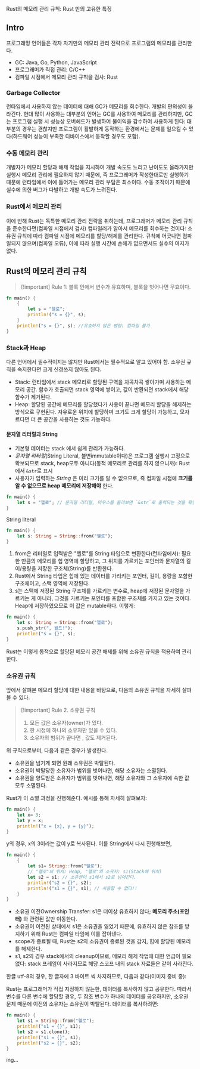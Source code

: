 Rust의 메모리 관리 규칙: Rust 만의 고유한 특징
## Intro
프로그래밍 언어들은 각자 자기만의 메모리 관리 전략으로 프로그램의 메모리를 관리한다.
- GC: Java, Go, Python, JavaScript
- 프로그래머가 직접 관리: C/C++
- 컴파일 시점에서 메모리 관리 규칙을 검사: Rust
### Garbage Collector
런타임에서 사용하지 않는 데이터에 대해 GC가 메모리를 회수한다. 개발의 편의성이 올라간다.
현대 많이 사용하는 대부분의 언어는 GC를 사용하여 메모리를 관리하지만, GC는 프로그램 실행 시 성능상 오버헤드가 발생하여 불이익을 감수하여 사용하게 된다: 대부분의 경우는 괜찮지만 프로그램이 활발하게 동작하는 환경에서는 문제를 일으킬 수 있다(하드웨어 성능이 부족한 디바이스에서 동작할 경우도 포함).
### 수동 메모리 관리
개발자가 메모리 할당과 해제 작업을 지시하여 개발 속도도 느리고 난이도도 올라가지만 실행시 메모리 관리에 필요하지 않기 때문에, 즉 프로그래머가 작성한대로만 실행하기 때문에 런타임에서 이에 들어가는 메모리 관리 부담은 최소이다.
수동 조작이기 때문에 실수에 의한 버그가 다발하고 개발 속도가 느려진다. 
### Rust에서 메모리 관리
이에 반해 Rust는 독특한 메모리 관리 전략을 취하는데, 프로그래머가 메모리 관리 규칙을 준수한다면(컴파일 시점에서 검사) 컴파일러가 알아서 메모리를 회수하는 것이다: 소유권 규칙에 따라 컴파일 시점에 메모리를 할당/해제를 관리한다. 규칙에 어긋나면 컴파일되지 않으며(컴파일 오류), 이에 따라 실행 시간에 손해가 없으면서도 실수의 여지가 없다.
## Rust의 메모리 관리 규칙
> [!important] Rule 1: 블록 안에서 변수가 유효하며, 블록을 벗어나면 무효이다.

```rust
fn main() {
	{
		let s = "헬로";
		println!("s = {}", s);
	}
	println!("s = {}", s); //유효하지 않은 명령: 컴파일 불가
}
```
### Stack과 Heap
다른 언어에서 필수적이지는 않지만 Rust에서는 필수적으로 알고 있어야 함. 소유권 규칙을 숙지한다면 크게 신경쓰지 않아도 된다.
- Stack: 런타임에서 stack 메모리로 할당된 구역을 차곡차곡 쌓아가며 사용하는 메모리 공간. 함수가 호출되면 stack 영역에 쌓이고, 값이 반환되면 stack에서 해당 함수가 제거된다. 
- Heap: 할당된 공간에 메모리를 할당했다가 사용이 끝나면 메모리 할당을 해제하는 방식으로 구현된다. 자유로운 위치에 할당하며 크기도 크게 할당이 가능하고, 모자르다면 더 큰 공간을 사용하는 것도 가능하다.
#### 문자열 리터럴과 String
- 기본형 데이터는 stack 에서 쉽게 관리가 가능하다.
- _문자열 리터럴_(String Literal, 불변immutable이다)은 프로그램 실행시 고정으로 확보되므로 stack, heap모두 아니다(동적 메모리로 관리를 하지 않으니까): Rust에서 `&str`로 표시
- 사용자가 입력하는 _String_ 은 미리 크기를 알 수 없으므로, 즉 컴파일 시점에 **크기를 알 수 없으므로 heap 메모리에 저장해야** 한다.
```rust
fn main() {
	let s = "헬로"; // 문자열 리터럴, 마우스를 올려보면 `&str`로 출력되는 것을 확인할 수 있다.
}
```
String literal

```rust
fn main() {
	let s: String = String::from("헬로");
}
```
1. from은 리터럴로 입력받은 "헬로"를 String 타입으로 변환한다(런타임에서): 필요한 만큼의 메모리를 힙 영역에 할당하고, 그 위치를 가르키는 포인터와 문자열의 길이/용량을 저장한 구조체(String)를 반환한다.
2. Rust에서 String 타입은 힙에 있는 데이터를 가리키는 포인터, 길이, 용량을 포함한 구조체이고, 스택 영역에 저장된다.
3. s는 스택에 저장된 String 구조체를 가르키는 변수로, heap에 저장된 문자열을 가르키는 게 아니라, 그것을 가르키는 포인터를 포함한 구조체를 가지고 있는 것이다.
Heap에 저장하였으므로 이 값은 mutable하다. 이렇게:
```rust
fn main() {
	let s: String = String::from("헬로");
	s.push_str(", 월드!");
	println!("s = {}", s);
}
```
Rust는 이렇게 동적으로 할당된 메모리 공간 해제를 위해 소유권 규칙을 적용하여 관리한다.
### 소유권 규칙
앞에서 살펴본 메모리 할당에 대한 내용을 바탕으로, 다음의 소유권 규칙을 자세히 살펴 볼 수 있다.
> [!important] Rule 2. 소유권 규칙
> 1. 모든 값은 소유자(owner)가 있다.
> 2. 한 시점에 하나의 소유자만 있을 수 있다.
> 3. 소유자의 범위가 끝나면 , 값도 제거된다.

위 규칙으로부터, 다음과 같은 경우가 발생한다.
- 소유권을 넘기게 되면 원래 소유권은 박탈된다.
- 소유권이 박탈당한 소유자가 범위를 벗어나면, 해당 소유자는 소멸된다.
- 소유권을 양도받은 소유자가 범위를 벗어나면, 해당 소유자와 그 소유자에 속한 값 모두 소멸된다.

Rust가 이 소멸 과정을 진행해준다. 예시를 통해 자세히 살펴보자:

```rust
fn main() {
	let x= 3;
	let y = x;
	println!("x = {x}, y = {y}");
}
```
y의 경우, x의 3이라는 값이 y로 복사된다. 이를 String에서 다시 진행해보면,
```rust
fn main() {
	{
		let s1= String::from("헬로");
		// "헬로"의 위치: Heap, "헬로"의 소유자: s1(Stack에 위치) 
		let s2 = s1; // 소유권이 s1에서 s2로 넘어간다.
		println!("s2 = {}", s2);
		println!("s1 = {}", s1); // 사용할 수 없다!!
	}
}
```
- 소유권 이전Ownership Transfer: s1은 더이상 유효하지 않다; **메모리 주소(포인터)** 와 관련된 값만 이동한다.
- 소유권이 이전된 상태에서 s1은 소유권을 잃었기 때문에, 유효하지 않은 참조를 방지하기 위해 Rust는 컴파일 타임에 이를 잡아낸다.
- scope가 종료될 때, Rust는 s2의 소유권이 종료된 것을 감지, 힙에 할당된 메모리를 해제한다.
- s1, s2의 경우 stack에서의 cleanup이므로, 메모리 해제 작업에 대한 언급이 필요없다: stack 프레임이 사라지므로 해당 스코프 내의 stack 자료들은 같이 사라진다.

한글 utf-8의 경우, 한 글자에 3 바이트 씩 차지하므로, 다음과 같다(이미지 중비 중):

Rust는 프로그래머가 직접 지정하지 않는한, 데이터를 복사하지 않고 공유한다. 따라서 변수를 다른 변수에 할당할 경우, 두 참조 변수가 하나의 데이터를 공유하지만, 소유권 문제 때문에 이전의 소유자는 소유권이 박탈된다. 데이터를 복사하려면:
```rust
fn main() {
	let s1 = String::from("헬로");
	println!("s1 = {}", s1);
	let s2 = s1.clone();
	println!("s1 = {}", s1);
	println!("s2 = {}", s2);
}
```

ing...